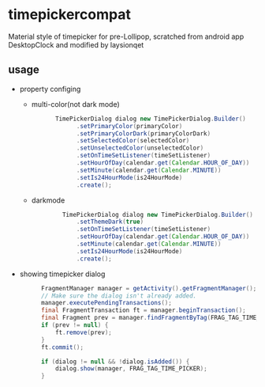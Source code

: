 # timepickercompat
Material style of timepicker for pre-Lollipop, scratched from android app DesktopClock and modified by laysionqet

## usage
- property configing
  - multi-color(not dark mode)
  ```java
            TimePickerDialog dialog new TimePickerDialog.Builder()
                  .setPrimaryColor(primaryColor)
                  .setPrimaryColorDark(primaryColorDark)
                  .setSelectedColor(selectedColor)
                  .setUnselectedColor(unselectedColor)
                  .setOnTimeSetListener(timeSetListener)
                  .setHourOfDay(calendar.get(Calendar.HOUR_OF_DAY))
                  .setMinute(calendar.get(Calendar.MINUTE))
                  .setIs24HourMode(is24HourMode)
                  .create();
  ```
                  
  - darkmode
  ```java
              TimePickerDialog dialog new TimePickerDialog.Builder()
                  .setThemeDark(true)
                  .setOnTimeSetListener(timeSetListener)
                  .setHourOfDay(calendar.get(Calendar.HOUR_OF_DAY))
                  .setMinute(calendar.get(Calendar.MINUTE))
                  .setIs24HourMode(is24HourMode)
                  .create();
  ```
                  
- showing timepicker dialog
  ```java
        FragmentManager manager = getActivity().getFragmentManager();
        // Make sure the dialog isn't already added.
        manager.executePendingTransactions();
        final FragmentTransaction ft = manager.beginTransaction();
        final Fragment prev = manager.findFragmentByTag(FRAG_TAG_TIME_PICKER);
        if (prev != null) {
            ft.remove(prev);
        }
        ft.commit();

        if (dialog != null && !dialog.isAdded()) {
            dialog.show(manager, FRAG_TAG_TIME_PICKER);
        }
  ```

